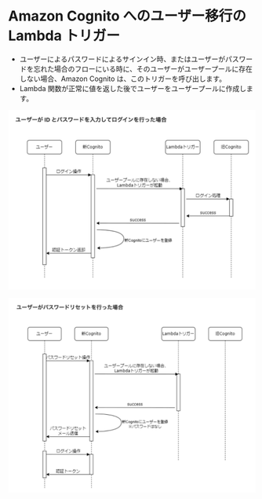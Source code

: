 # Amazon Cognito へのユーザー移行の Lambda トリガー

- ユーザーによるパスワードによるサインイン時、またはユーザーがパスワードを忘れた場合のフローにいる時に、そのユーザーがユーザープールに存在しない場合、Amazon Cognito は、このトリガーを呼び出します。
- Lambda 関数が正常に値を返した後でユーザーをユーザープールに作成します。

![signin.png](assets/img/signin.png)

![password_reset.png](assets/img/password_reset.png)

